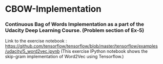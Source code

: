 # CBOW-Implementation
### Continuous Bag of Words Implementation as a part of the Udacity Deep Learning Course. (Problem section of Ex-5)

Link to the exercise notebook : https://github.com/tensorflow/tensorflow/blob/master/tensorflow/examples/udacity/5_word2vec.ipynb
(This exercise IPython notebook shows the skip-gram implementation of Word2Vec using Tensorflow.)
